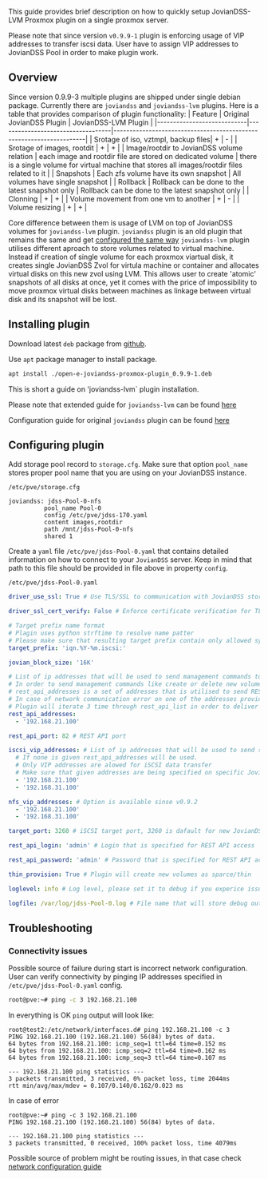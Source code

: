 This guide provides brief description on how to quickly setup JovianDSS-LVM Proxmox plugin on a single proxmox server.

Please note that since version `v0.9.9-1` plugin is enforcing usage of VIP addresses to transfer iscsi data.
User have to assign VIP addresses to JovianDSS Pool in order to make plugin work.



## Overview

Since version 0.9.9-3 multiple plugins are shipped under single debian package.
Currently there are `joviandss` and `joviandss-lvm` plugins.
Here is a table that provides comparison of plugin functionality:
| Feature                     | Original JovianDSS Plugin        | JovianDSS-LVM Plugin                                                |
|----------------------------|-----------------------------------|---------------------------------------------------------------------|
| Srotage of iso, vztmpl, backup files| +                         | - |
| Srotage of images, rootdit | +                         | + |
| Image/rootdir to JovianDSS volume relation | each image and rootdir file are stored on dedicated volume | there is a single volume for virtual machine that stores all images/rootdir files related to it |
| Snapshots                   | Each zfs volume have its own snapshot | All volumes have single snapshot |
| Rollback                    | Rollback can be done to the latest snapshot only | Rollback can be done to the latest snapshot only |
| Clonning                    | +                                 | + |
| Volume movement from one vm to another | +                      | - |
| Volume resizing             | +                                 | + |

Core difference between them is usage of LVM on top of JovianDSS volumes for `joviandss-lvm` plugin.
`joviandss` plugin is an old plugin that remains the same and get [configured the same way](https://github.com/open-e/JovianDSS-Proxmox/docs/plugin-installation-and-configuration.md)
`joviandss-lvm` plugin utilises different aproach to store volumes related to virtual machine.
Instead if creation of single volume for each proxmox viartual disk, it creates single JovianDSS Zvol for virtula machine or container and allocates virtual disks on this new zvol using LVM.
This allows user to create 'atomic' snapshots of all disks at once, yet it comes with the price of impossibility to move proxmox virtual disks between machines as linkage between virtual disk and its snapshot will be lost.

## Installing plugin

Download latest `deb` package from [github](https://github.com/open-e/JovianDSS-Proxmox/releases).

Use `apt` package manager to install package.
```bash
apt install ./open-e-joviandss-proxmox-plugin_0.9.9-1.deb
```

This is short a guide on 'joviandss-lvm` plugin installation.

Please note that extended guide for `joviandss-lvm` can be found [here](https://github.com/open-e/JovianDSS-Proxmox/docs/joviandss-lvm-plugin-installation-and-configuration.md)

Configuration guide for original `joviandss` plugin can be found [here](https://github.com/open-e/JovianDSS-Proxmox/docs/plugin-installation-and-configuration.md)

## Configuring plugin

Add storage pool record to `storage.cfg`. Make sure that option `pool_name` stores proper pool name that you are using on your JovianDSS instance.

`/etc/pve/storage.cfg` 

```
joviandss: jdss-Pool-0-nfs
          pool_name Pool-0
          config /etc/pve/jdss-170.yaml
          content images,rootdir
          path /mnt/jdss-Pool-0-nfs
          shared 1
```


Create a `yaml` file `/etc/pve/jdss-Pool-0.yaml` that contains detailed information on how to connect to your `JovianDSS` server.
Keep in mind that path to this file should be provided in file above in property `config`.

`/etc/pve/jdss-Pool-0.yaml`
```yaml
driver_use_ssl: True # Use TLS/SSL to communication with JovianDSS storage

driver_ssl_cert_verify: False # Enforce certificate verification for TLS/SSL communication.  Option is available since v0.9.8

# Target prefix name format
# Plagin uses python strftime to resolve name patter
# Please make sure that resulting target prefix contain only allowed symbols
target_prefix: 'iqn.%Y-%m.iscsi:'

jovian_block_size: '16K'

# List of ip addresses that will be used to send management commands to JovianDSS
# In order to send management commands like create or delete new volume plugin uses JovianDSS REST API
# rest_api_addresses is a set of addresses that is utilised to send REST requests to JovainDSS
# In case of network communication error on one of the addresses provided below plugin will switch to the next one
# Plugin will iterate 3 time through rest_api_list in order to deliver management commands
rest_api_addresses: 
  - '192.168.21.100'

rest_api_port: 82 # REST API port

iscsi_vip_addresses: # List of ip addresses that will be used to send storage data over iscsi protocol.  Option is available sinse v0.9.9-1
  # If none is given rest_api_addresses will be used.
  # Only VIP addresses are alowed for iSCSI data transfer
  # Make sure that given addresses are being specified on specific JovianDSS Pool
  - '192.168.21.100'
  - '192.168.31.100'

nfs_vip_addresses: # Option is available sinse v0.9.2
  - '192.168.21.100'
  - '192.168.31.100'

target_port: 3260 # iSCSI target port, 3260 is dafault for new JovianDSS

rest_api_login: 'admin' # Login that is specified for REST API access

rest_api_password: 'admin' # Password that is specified for REST API access

thin_provision: True # Plugin will create new volumes as sparce/thin

loglevel: info # Log level, please set it to debug if you experice issues with plugin

logfile: /var/log/jdss-Pool-0.log # File name that will store debug output
```

## Troubleshooting

### Connectivity issues
Possible source of failure during start is incorrect network configuration.
User can verify connectivity by pinging IP addresses specified in `/etc/pve/jdss-Pool-0.yaml` config.
```bash
root@pve:~# ping -c 3 192.168.21.100
```
In everything is OK `ping` output will look like:
```
root@test2:/etc/network/interfaces.d# ping 192.168.21.100 -c 3
PING 192.168.21.100 (192.168.21.100) 56(84) bytes of data.
64 bytes from 192.168.21.100: icmp_seq=1 ttl=64 time=0.152 ms
64 bytes from 192.168.21.100: icmp_seq=2 ttl=64 time=0.162 ms
64 bytes from 192.168.21.100: icmp_seq=3 ttl=64 time=0.107 ms

--- 192.168.21.100 ping statistics ---
3 packets transmitted, 3 received, 0% packet loss, time 2044ms
rtt min/avg/max/mdev = 0.107/0.140/0.162/0.023 ms

```
In case of error
```
root@pve:~# ping -c 3 192.168.21.100
PING 192.168.21.100 (192.168.21.100) 56(84) bytes of data.

--- 192.168.21.100 ping statistics ---
3 packets transmitted, 0 received, 100% packet loss, time 4079ms
```
Possible source of problem might be routing issues, in that case check [network configuration guide](https://github.com/open-e/JovianDSS-Proxmox/wiki/Network-configuration)

